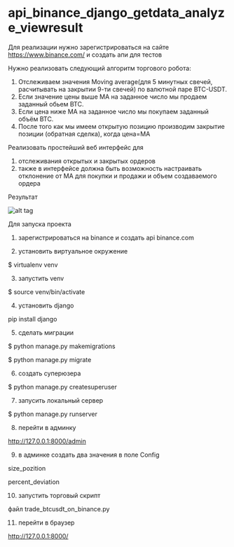 # api_binance_django_getdata_analyze_viewresult

Для реализации нужно зарегистрироваться на сайте https://www.binance.com/ и создать апи для тестов 

Нужно реализовать следующий алгоритм торгового робота:

1. Отслеживаем значения Moving average(для 5 минутных свечей, расчитывать на закрытии 9-ти свечей) по валютной паре BTC-USDT.
2. Если значение цены выше МА на заданное число мы продаем заданный обьем ВТС.
3. Если цена ниже МА на заданное число мы покупаем заданный объём ВТС.
4. После того как мы имеем открытую позицию производим закрытие позиции (обратная сделка), когда цена=МА


Реализовать простейший веб интерфейс для 

1) отслеживания открытых и закрытых ордеров
2) также в интерфейсе должна быть возможность настраивать отклонение от MA для покупки и продажи и объем создаваемого ордера



Результат

![alt tag](https://i.imgur.com/qzk2Tgv.png)


Для запуска проекта


1) зарегистрироваться на binance и создать api
binance.com


2) установить виртуальное окружение

$ virtualenv venv


3) запустить venv

$ source venv/bin/activate


4) установить django

pip install django


5) сделать миграции

$ python manage.py makemigrations

$ python manage.py migrate


6) создать суперюзера

$ python manage.py createsuperuser


7) запусить локальный сервер

$ python manage.py runserver


8) перейти в админку 

http://127.0.0.1:8000/admin


9) в админке создать два значения в поле Config

size_pozition

percent_deviation


10) запустить торговый скрипт

файл trade_btcusdt_on_binance.py


11) перейти в браузер

http://127.0.0.1:8000/
